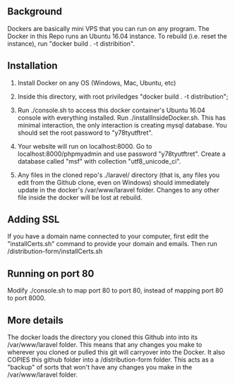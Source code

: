 ## Background
Dockers are basically mini VPS that you can run on any program. The Docker in this Repo runs an Ubuntu 16.04 instance. To rebuild (i.e. reset the instance), run "docker build . -t distribition".

## Installation
1. Install Docker on any OS (Windows, Mac, Ubuntu, etc)

2. Inside this directory, with root priviledges "docker build . -t distribution";

3. Run ./console.sh to access this docker container's Ubuntu 16.04 console with everything installed. Run ./installInsideDocker.sh. This has minimal interaction, the only interaction is creating mysql database. You should set the root password to "y78tyutftret". 

4. Your website will run on localhost:8000. Go to localhost:8000/phpmyadmin and use password "y78tyutftret". Create a database called "msf" with collection "utf8_unicode_ci".

5. Any files in the cloned repo's ./laravel/ directory (that is, any files you edit from the Github clone, even on Windows) should immediately update in the docker's /var/www/laravel folder. Changes to any other file inside the docker will be lost at rebuild. 


## Adding SSL 

If you have a domain name connected to your computer, first edit the "installCerts.sh" command to provide your domain and emails. Then run /distribution-form/installCerts.sh

## Running on port 80
Modify ./console.sh to map port 80 to port 80, instead of mapping port 80 to port 8000. 

## More details

The docker loads the directory you cloned this Github into into its /var/www/laravel folder. This means that any changes you make to wherever you cloned or pulled this git will carryover into the Docker. It also COPIES this github folder into a /distribution-form folder. This acts as a "backup" of sorts that won't have any changes you make in the /var/www/laravel folder. 

